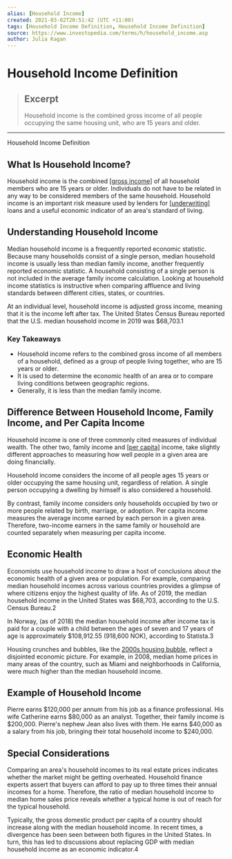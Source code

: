 ```yaml
---
alias: [Household Income]
created: 2021-03-02T20:51:42 (UTC +11:00)
tags: [Household Income Definition, Household Income Definition]
source: https://www.investopedia.com/terms/h/household_income.asp
author: Julia Kagan
---
```


# Household Income Definition

> ## Excerpt
> Household income is the combined gross income of all people occupying the same housing unit, who are 15 years and older.

---

Household Income Definition
## What Is Household Income?

Household income is the combined [[gross income]](https://www.investopedia.com/terms/g/grossincome.asp) of all household members who are 15 years or older. Individuals do not have to be related in any way to be considered members of the same household. Household income is an important risk measure used by lenders for [[underwriting]](https://www.investopedia.com/terms/u/underwriting.asp) loans and a useful economic indicator of an area's standard of living.

## Understanding Household Income

Median household income is a frequently reported economic statistic. Because many households consist of a single person, median household income is usually less than median family income, another frequently reported economic statistic. A household consisting of a single person is not included in the average family income calculation. Looking at household income statistics is instructive when comparing affluence and living standards between different cities, states, or countries.

At an individual level, household income is adjusted gross income, meaning that it is the income left after tax. The United States Census Bureau reported that the U.S. median household income in 2019 was $68,703.1

### Key Takeaways

-   Household income refers to the combined gross income of all members of a household, defined as a group of people living together, who are 15 years or older.
-   It is used to determine the economic health of an area or to compare living conditions between geographic regions.
-   Generally, it is less than the median family income.

## Difference Between Household Income, Family Income, and Per Capita Income

Household income is one of three commonly cited measures of individual wealth. The other two, family income and [[per capita]](https://www.investopedia.com/terms/p/percapita.asp) income, take slightly different approaches to measuring how well people in a given area are doing financially.

Household income considers the income of all people ages 15 years or older occupying the same housing unit, regardless of relation. A single person occupying a dwelling by himself is also considered a household.

By contrast, family income considers only households occupied by two or more people related by birth, marriage, or adoption. Per capita income measures the average income earned by each person in a given area. Therefore, two-income earners in the same family or household are counted separately when measuring per capita income.

## Economic Health

Economists use household income to draw a host of conclusions about the economic health of a given area or population. For example, comparing median household incomes across various countries provides a glimpse of where citizens enjoy the highest quality of life. As of 2019, the median household income in the United States was $68,703, according to the U.S. Census Bureau.2

In Norway, (as of 2018) the median household income after income tax is paid for a couple with a child between the ages of seven and 17 years of age is approximately $108,912.55 (918,600 NOK), according to Statista.3

Housing crunches and bubbles, like the [2000s housing bubble,](https://www.investopedia.com/ask/answers/100314/when-did-real-estate-bubble-burst.asp) reflect a disjointed economic picture. For example, in 2008, median home prices in many areas of the country, such as Miami and neighborhoods in California, were much higher than the median household income.

## Example of Household Income

Pierre earns $120,000 per annum from his job as a finance professional. His wife Catherine earns $80,000 as an analyst. Together, their family income is $200,000. Pierre's nephew Jean also lives with them. He earns $40,000 as a salary from his job, bringing their total household income to $240,000.

## Special Considerations

Comparing an area's household incomes to its real estate prices indicates whether the market might be getting overheated. Household finance experts assert that buyers can afford to pay up to three times their annual incomes for a home. Therefore, the ratio of median household income to median home sales price reveals whether a typical home is out of reach for the typical household.

Typically, the gross domestic product per capita of a country should increase along with the median household income. In recent times, a divergence has been seen between both figures in the United States. In turn, this has led to discussions about replacing GDP with median household income as an economic indicator.4
